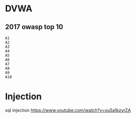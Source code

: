 # DVWA
## 2017 owasp top 10
```
A1
A2
A3
A4
A5
A6
A7
A8
A9
A10
```
# Injection
sql injection
https://www.youtube.com/watch?v=ou5a1kzyrZA
